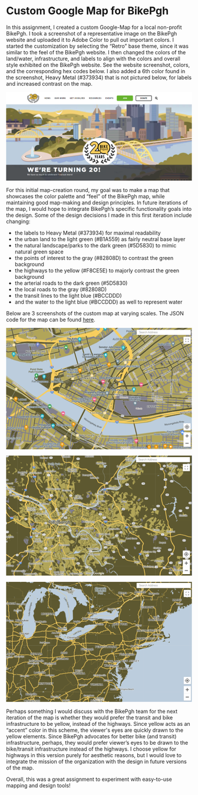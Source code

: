 # Custom Google Map for BikePgh

In this assignment, I created a custom Google-Map for a local non-profit BikePgh.  I took a screenshot of a representative image on the BikePgh website and uploaded it to Adobe Color to pull out important colors. I started the customization by selecting the “Retro” base theme, since it was similar to the feel of the BikePgh website. I then changed the colors of the land/water, infrastructure, and labels to align with the colors and overall style exhibited on the BikePgh website. See the website screenshot, colors, and the corresponding hex codes below.  I also added a 6th color found in the screenshot, Heavy Metal (#373934) that is not pictured below, for labels and increased contrast on the map. 

![BikePgh Webiste](BikePgh.png)

For this initial map-creation round, my goal was to make a map that showcases the color palette and “feel” of the BikePgh map, while maintaining good map-making and design principles. In future iterations of the map, I would hope to integrate BikePgh’s specific functionality goals into the design. Some of the design decisions I made in this first iteration include changing:
- the labels to Heavy Metal (#373934) for maximal readability
- the urban land to the light green (#B1A559) as fairly neutral base layer
- the natural landscape/parks to the dark green (#5D5830) to mimic natural green space
- the points of interest to the gray (#82808D) to contrast the green background
- the highways to the yellow (#F8CE5E) to majorly contrast the green background
- the arterial roads to the dark green (#5D5830) 
- the local roads to the gray (#82808D) 
- the transit lines to the light blue (#BCCDDD)
- and the water to the light blue (#BCCDDD) as well to represent water 

Below are 3 screenshots of the custom map at varying scales. The JSON code for the map can be found [here](/CustomGoogleMapCode.json). 

![BikePghMap_Screenshot1](PghScreenshot3.png)

![BikePghMap_Screenshot2](PghScreenshot2.png)

![BikePghMap_Screenshot3](PghScreenshot1.png)

Perhaps something I would discuss with the BikePgh team for the next iteration of the map is whether they would prefer the transit and bike infrastructure to be yellow, instead of the highways. Since yellow acts as an “accent” color in this scheme, the viewer's eyes are quickly drawn to the yellow elements. Since BikePgh advocates for better bike (and transit) infrastructure, perhaps, they would prefer viewer’s eyes to be drawn to the bike/transit infrastructure instead of the highways. I choose yellow for highways in this version purely for aesthetic reasons, but I would love to integrate the mission of the organization with the design in future versions of the map.

Overall, this was a great assignment to experiment with easy-to-use mapping and design tools! 
